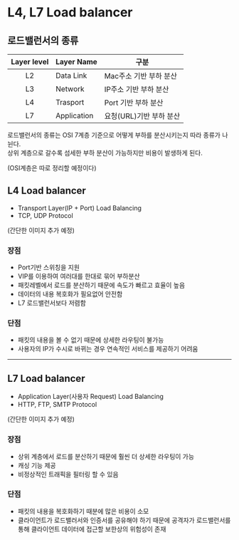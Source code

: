 # L4, L7 Load balancer

## 로드밸런서의 종류

Layer level|Layer Name|구분
:--:|--|--
L2|Data Link|Mac주소 기반 부하 분산
L3|Network| IP주소 기반 부하 분산
L4|Trasport| Port 기반 부하 분산
L7|Application| 요청(URL)기반 부하 분산


로드밸런서의 종류는 OSI 7계층 기준으로 어떻게 부하를 분산시키는지 따라 종류가 나뉜다.
<br> 상위 계층으로 갈수록 섬세한 부하 분산이 가능하지만 비용이 발생하게 된다.


(OSI계층은 따로 정리할 예정이다)

## L4 Load balancer

- Transport Layer(IP + Port) Load Balancing
- TCP, UDP Protocol

(간단한 이미지 추가 예정)

### 장점
- Port기반 스위칭을 지원
- VIP를 이용하여 여러대를 한대로 묶어 부하분산
- 패킷레벨에서 로드를 분산하기 때문에 속도가 빠르고 효율이 높음
- 데이터의 내용 복호화가 필요없어 안전함
- L7 로드밸런서보다 저렴함

### 단점
- 패킷의 내용을 볼 수 없기 때문에 상세한 라우팅이 불가능
- 사용자의 IP가 수시로 바뀌는 경우 연속적인 서비스를 제공하기 어려움

----

## L7 Load balancer

- Application Layer(사용자 Request) Load Balancing
- HTTP, FTP, SMTP Protocol

(간단한 이미지 추가 예정)

### 장점
- 상위 계층에서 로드를 분산하기 때문에 훨씬 더 상세한 라우팅이 가능
- 캐싱 기능 제공
- 비정상적인 트래픽을 필터링 할 수 있음

### 단점
- 패킷의 내용을 복호화하기 때분에 많은 비용이 소모
- 클라이언트가 로드밸러서와 인증서를 공유해야 하기 때문에 공격자가 로드밸런서를 통해 클라이언트 데이터에 접근할 보한상의 위험성이 존재



